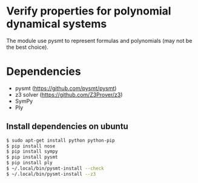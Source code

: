 # Verify properties for polynomial dynamical systems

The module use pysmt to represent formulas and polynomials (may not be the best choice).


# Dependencies
- pysmt (https://github.com/pysmt/pysmt)
- z3 solver (https://github.com/Z3Prover/z3)
- SymPy
- Ply


## Install dependencies on ubuntu
```bash
$ sudo apt-get install python python-pip
$ pip install nose
$ pip install sympy
$ pip install pysmt
$ pip install ply
$ ~/.local/bin/pysmt-install --check
$ ~/.local/bin/pysmt-install --z3
```
